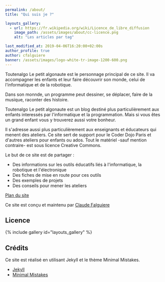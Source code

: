 ```yaml
---
permalink: /about/
title: "Qui suis je ?"

layouts_gallery:
  - url: https://fr.wikipedia.org/wiki/Licence_de_libre_diffusion
    image_path: /assets/images/about/cc-licence.png
    alt: "Les articles par tag"

last_modified_at: 2019-04-06T16:20:00+02:00s
author_profile: true
author: cfalguiere
banner: /assets/images/logo-white-tr-image-1200-600.png
---
```


Toutenalgo Le petit algonaute est le personnage principal de ce site. Il va accompagner les enfants et leur faire découvrir son monde, celui de l'informatique et de la robotique.

Dans son monnde, un programme peut dessiner, se déplacer, faire de la musique, raconter des histoire.

Toutenalgo Le petit algonaute est un blog destiné plus particulièrement aux enfants interessés par l'informatique et la programmation. Mais si vous êtes un grand enfant vous y trouverez aussi votre bonheur.

Il s'adresse aussi plus particulièrement aux enseignants et éducateurs qui menent des ateliers. Ce site sert de support pour le Coder Dojo Paris et d'autres ateliers pour enfants ou ados. Tout le matériel -sauf mention contraire- est sous licence Creative Commons.

Le but de ce site est de partager :
- Des informations sur les outils éducatifs liés à l'informatique, la robotique et l'électronique
- Des fiches de mise en route pour ces outils
- Des exemples de projets
- Des conseils pour mener les ateliers

[Plan du site](/plan/)

Ce site est conçu et maintenu par [Claude Falguiere](https://cfalguiere.github.io/)

## Licence

{% include gallery id="layouts_gallery" %}


## Crédits

Ce site est réalisé en utilisant Jekyll et le thème Minimal Mistakes.

- [Jekyll](https://jekyllrb.com/)
- [Minimal Mistakes](https://mmistakes.github.io/minimal-mistake)


